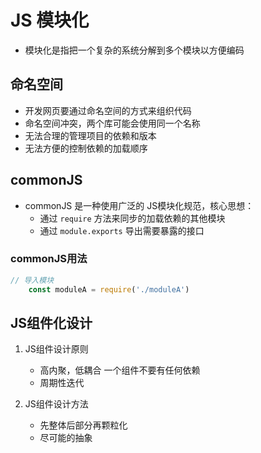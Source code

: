 # JS 模块化
* 模块化是指把一个复杂的系统分解到多个模块以方便编码


## 命名空间
* 开发网页要通过命名空间的方式来组织代码
* 命名空间冲突，两个库可能会使用同一个名称
* 无法合理的管理项目的依赖和版本
* 无法方便的控制依赖的加载顺序



## commonJS
* commonJS 是一种使用广泛的 JS模块化规范，核心思想：
	* 通过 ` require ` 方法来同步的加载依赖的其他模块
	* 通过 ` module.exports ` 导出需要暴露的接口


### commonJS用法
```jsx
// 导入模块
	const moduleA = require('./moduleA')
```



## JS组件化设计
1. JS组件设计原则
	- 高内聚，低耦合
		一个组件不要有任何依赖
	- 周期性迭代

2. JS组件设计方法
	- 先整体后部分再颗粒化
	- 尽可能的抽象